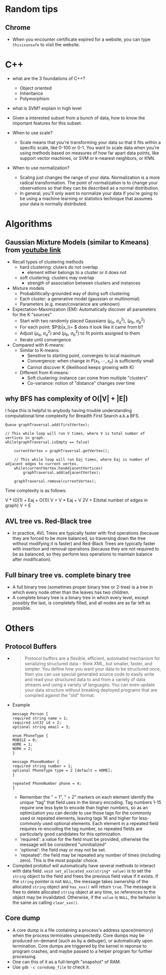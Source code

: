 # Random tips
## Chrome
- When you encounter certificate expired for a website, you can type `thisisunsafe` to visit the website.

# C++

- what are the 3 foundations of C++?
	- Object oriented
	- Inheritance
	- Polymorphism

- what is SVM? explain in high level
- Given a interested subset from a bunch of data, how to know the important features for this subset.
- When to use scale?
	- Scale means that you're transforming your data so that it fits within a specific scale, like 0-100 or 0-1. You want to scale data when you're using methods based on measures of how far apart data points, like support vector machines, or SVM or k-nearest neighbors, or KNN.
- When to use normalization?
	- Scaling just changes the range of your data. Normalization is a more radical transformation. The point of normalization is to change your observations so that they can be described as a normal distribution.
	- In general, you'll only want to normalize your data if you're going to be using a machine learning or statistics technique that assumes your data is normally distributed.

# Algorithms
## Gaussian Mixture Models (similar to Kmeans) from [youtube link](https://www.youtube.com/watch?v=REypj2sy_5U)
- Recall types of clustering methods
	- hard clustering: cluters do not overlap
		- element either belongs to a cluster or it does not
	- soft clustering: clusters may overlap
		- strength of association between clusters and instances
- Mixture models
	- Probabilitically-grounded way of doing soft clustering
	- Each cluster: a generative model (gaussian or multinomial)
	- Parameters (e.g. mean/covariance are unknown)
- Expectation-Maximization (EM): Automatically discover all parameters for the K "sources"
	- Start with two randomly placed Gaussians ($\mu_a$, $\sigma_a^2$), ($\mu_b$, $\sigma_b^2$)
	- For each point: $P(b|x_i)= $ does it look like it came from b?
	- Adjust ($\mu_a$, $\sigma_a^2$) and ($\mu_b$, $\sigma_b^2$) to fit points assigned to them
	- Iterate until convergence
- Compared with K-means:
	- Similar to K-means:
		- Sensitive to starting point, converges to local maximum
		- Convergence: when change in $P(x_1, \cdots, x_n)$ is sufficiently small
		- Cannot discover K (likelihood keeps growing with K)
	- Different from K-means:
		- Soft clustering: instance can come from multiple "clusters"
		- Co-variance: notion of "distance" changes over time


## why BFS has complexity of O(|V| + |E|)
I hope this is helpful to anybody having trouble understanding computational time complexity for Breadth First Search a.k.a BFS.

```
Queue graphTraversal.add(firstVertex);

// This while loop will run V times, where V is total number of vertices in graph.
while(graphTraversal.isEmpty == false)

    currentVertex = graphTraversal.getVertex();

    // This while loop will run Eaj times, where Eaj is number of adjacent edges to current vertex.
    while(currentVertex.hasAdjacentVertices)
        graphTraversal.add(adjacentVertex);

    graphTraversal.remove(currentVertex);
```

Time complexity is as follows:

V * (O(1) + Eaj + O(1))
V + V * Eaj + V
2V + E(total number of edges in graph)
V + E

## AVL tree vs. Red-Black tree
- In practice, AVL Trees are typically faster with find operations (because they are forced to be more balanced, so traversing down the tree without modifying it is faster) and Red-Black Trees are typically faster with insertion and removal operations (because they are not required to be as balanced, so they perform less operations to maintain balance after modification).

## Full binary tree vs. complete binary tree
- A full binary tree (sometimes proper binary tree or 2-tree) is a tree in which every node other than the leaves has two children.
- A complete binary tree is a binary tree in which every level, except possibly the last, is completely filled, and all nodes are as far left as possible.


# Others
## Protocol Buffers
- > Protocol buffers are a flexible, efficient, automated mechanism for serializing structured data – think XML, but smaller, faster, and simpler. You define how you want your data to be structured once, then you can use special generated source code to easily write and read your structured data to and from a variety of data streams and using a variety of languages. You can even update your data structure without breaking deployed programs that are compiled against the "old" format.
- Example
	```
	message Person {
	required string name = 1;
	required int32 id = 2;
	optional string email = 3;

	enum PhoneType {
	MOBILE = 0;
	HOME = 1;
	WORK = 2;
	}

	message PhoneNumber {
	required string number = 1;
	optional PhoneType type = 2 [default = HOME];
	}

	repeated PhoneNumber phone = 4;
	}
  ```
	- Remember the " = 1", " = 2" markers on each element identify the unique "tag" that field uses in the binary encoding. Tag numbers 1-15 require one less byte to encode than higher numbers, so as an optimization you can decide to use those tags for the commonly used or repeated elements, leaving tags 16 and higher for less-commonly used optional elements. Each element in a repeated field requires re-encoding the tag number, so repeated fields are particularly good candidates for this optimization.
	- 'required': a value for the field must be provided, otherwise the message will be considered "uninitialized"
	- 'optional': the field may or may not be set.
	- 'repeated': the field may be repeated any number of times (including zero). This
	is the most popular choice.
- Compiled protobuf will automatically have several methods to interact with data field. `void set_allocated_xxx(string* value)` is to set the `string` object to the field and frees the previous field value if it exists. If the `string` pointer is not `NULL`, the message takes ownership of the allocated `string` object and `has_xxx()` will return `true`. The message is free to delete allocated `string` object at any time, so references to the object may be invalidated. Otherwise, if the `value` is `NULL`, the behavior is the same as calling `clear_xxx()`.
## Core dump
- A core dump is a file containing a process's address space(memory) when the process terminates unexpectedly. Core dumps may be produced on-demand (such as by a debuger), or automatically upon termination. Core dumps are triggered by the kernel in reponse to program crashes, and maybe passed to a helper program for further processing.
- One can this of it as a full-length "snapshot" of RAM.
- Use `gdb -c coredump_file` to check it.
